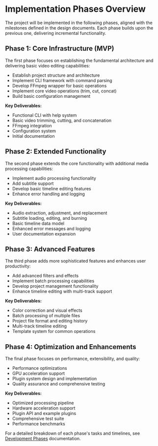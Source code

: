 # Implementation Phases Overview

The project will be implemented in the following phases, aligned with the milestones defined in the design documents. Each phase builds upon the previous one, delivering incremental functionality.

## Phase 1: Core Infrastructure (MVP)

The first phase focuses on establishing the fundamental architecture and delivering basic video editing capabilities:

- Establish project structure and architecture
- Implement CLI framework with command parsing
- Develop FFmpeg wrapper for basic operations
- Implement core video operations (trim, cut, concat)
- Build basic configuration management

**Key Deliverables:**
- Functional CLI with help system
- Basic video trimming, cutting, and concatenation
- FFmpeg integration
- Configuration system
- Initial documentation

## Phase 2: Extended Functionality

The second phase extends the core functionality with additional media processing capabilities:

- Implement audio processing functionality
- Add subtitle support
- Develop basic timeline editing features
- Enhance error handling and logging

**Key Deliverables:**
- Audio extraction, adjustment, and replacement
- Subtitle loading, editing, and burning
- Basic timeline data model
- Enhanced error messages and logging
- User documentation expansion

## Phase 3: Advanced Features

The third phase adds more sophisticated features and enhances user productivity:

- Add advanced filters and effects
- Implement batch processing capabilities
- Develop project management functionality
- Enhance timeline editing with multi-track support

**Key Deliverables:**
- Color correction and visual effects
- Batch processing of multiple files
- Project file format and editing history
- Multi-track timeline editing
- Template system for common operations

## Phase 4: Optimization and Enhancements

The final phase focuses on performance, extensibility, and quality:

- Performance optimizations
- GPU acceleration support
- Plugin system design and implementation
- Quality assurance and comprehensive testing

**Key Deliverables:**
- Optimized processing pipeline
- Hardware acceleration support
- Plugin API and example plugins
- Comprehensive test suite
- Performance benchmarks

For a detailed breakdown of each phase's tasks and timelines, see [Development Phases](../development_phases/) documentation. 